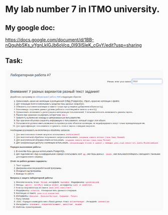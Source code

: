 # My lab number 7 in ITMO university.
## My google doc:
https://docs.google.com/document/d/1BB-nQguhbSKs_vYgnLkIGJb6oVcq_0l93ISIeK_cGvY/edit?usp=sharing
## Task:
![alt text](https://github.com/Danhout/Lab7/blob/master/src/main/resources/images/tz.png)
